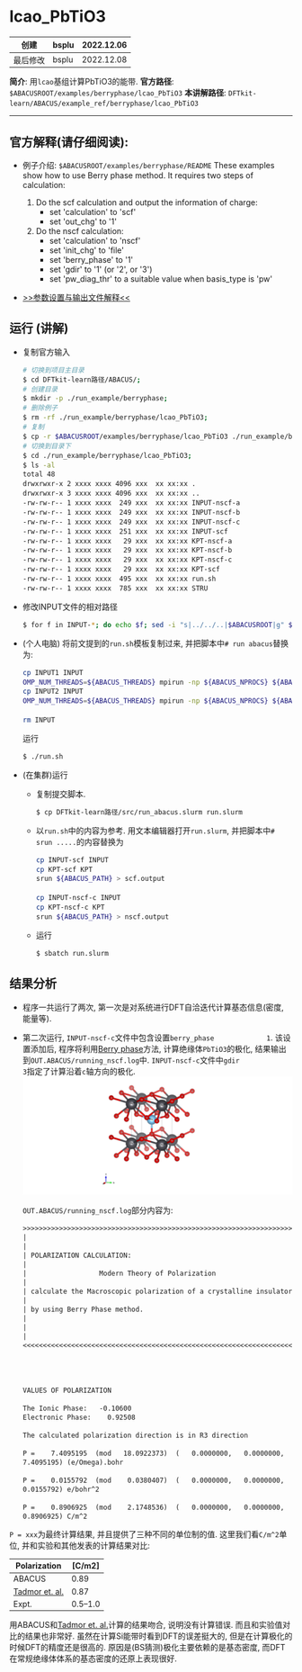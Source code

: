 # lcao_PbTiO3

| 创建     | bsplu | 2022.12.06 |
|----------|-------|------------|
| 最后修改 | bsplu | 2022.12.08 |

**简介**: 用`lcao`基组计算PbTiO3的能带. 
**官方路径**: `$ABACUSROOT/examples/berryphase/lcao_PbTiO3`
**本讲解路径**: `DFTkit-learn/ABACUS/example_ref/berryphase/lcao_PbTiO3`

---

## 官方解释(请仔细阅读):
- 例子介绍: `$ABACUSROOT/examples/berryphase/README`
    These examples show how to use Berry phase method.
    It requires two steps of calculation:
    1. Do the scf calculation and output the information of charge:
        - set 'calculation' to 'scf'
        - set 'out_chg' to '1'
    2. Do the nscf calculation:
        - set 'calculation' to 'nscf'
        - set 'init_chg' to 'file'
        - set 'berry_phase' to '1'
        - set 'gdir' to '1' (or '2', or '3')
        - set 'pw_diag_thr' to a suitable value when basis_type is 'pw'

- [>>参数设置与输出文件解释<<](https://abacus.deepmodeling.com/en/latest/advanced/elec_properties/Berry_phase.html)

## 运行 (讲解)

- 复制官方输入
  
    ``` bash
    # 切换到项目主目录
    $ cd DFTkit-learn路径/ABACUS/;
    # 创建目录
    $ mkdir -p ./run_example/berryphase;
    # 删除例子
    $ rm -rf ./run_example/berryphase/lcao_PbTiO3;
    # 复制
    $ cp -r $ABACUSROOT/examples/berryphase/lcao_PbTiO3 ./run_example/berryphase/;
    # 切换到目录下
    $ cd ./run_example/berryphase/lcao_PbTiO3;
    $ ls -al
    total 48
    drwxrwxr-x 2 xxxx xxxx 4096 xxx  xx xx:xx .
    drwxrwxr-x 3 xxxx xxxx 4096 xxx  xx xx:xx ..
    -rw-rw-r-- 1 xxxx xxxx  249 xxx  xx xx:xx INPUT-nscf-a
    -rw-rw-r-- 1 xxxx xxxx  249 xxx  xx xx:xx INPUT-nscf-b
    -rw-rw-r-- 1 xxxx xxxx  249 xxx  xx xx:xx INPUT-nscf-c
    -rw-rw-r-- 1 xxxx xxxx  251 xxx  xx xx:xx INPUT-scf
    -rw-rw-r-- 1 xxxx xxxx   29 xxx  xx xx:xx KPT-nscf-a
    -rw-rw-r-- 1 xxxx xxxx   29 xxx  xx xx:xx KPT-nscf-b
    -rw-rw-r-- 1 xxxx xxxx   29 xxx  xx xx:xx KPT-nscf-c
    -rw-rw-r-- 1 xxxx xxxx   29 xxx  xx xx:xx KPT-scf
    -rw-rw-r-- 1 xxxx xxxx  495 xxx  xx xx:xx run.sh
    -rw-rw-r-- 1 xxxx xxxx  785 xxx  xx xx:xx STRU
    ```

- 修改INPUT文件的相对路径
    ``` bash
    $ for f in INPUT-*; do echo $f; sed -i "s|../../..|$ABACUSROOT|g" $f;  done
    ```

- (个人电脑) 将前文提到的`run.sh`模板复制过来, 并把脚本中`# run abacus`替换为:
  
    ``` bash
    cp INPUT1 INPUT
    OMP_NUM_THREADS=${ABACUS_THREADS} mpirun -np ${ABACUS_NPROCS} ${ABACUS_PATH} | tee scf.output
    cp INPUT2 INPUT
    OMP_NUM_THREADS=${ABACUS_THREADS} mpirun -np ${ABACUS_NPROCS} ${ABACUS_PATH} | tee nscf.output

    rm INPUT
    ```  

    运行
    ``` bash
    $ ./run.sh
    ```

- (在集群)运行 
    - 复制提交脚本.
        ``` bash
        $ cp DFTkit-learn路径/src/run_abacus.slurm run.slurm
        ```
  
    - 以`run.sh`中的内容为参考. 用文本编辑器打开`run.slurm`, 并把脚本中`# srun .....`的内容替换为
        ``` bash
        cp INPUT-scf INPUT
        cp KPT-scf KPT
        srun ${ABACUS_PATH} > scf.output

        cp INPUT-nscf-c INPUT
        cp KPT-nscf-c KPT
        srun ${ABACUS_PATH} > nscf.output
        ```

    - 运行
        ``` bash
        $ sbatch run.slurm
        ```

## 结果分析
- 程序一共运行了两次, 第一次是对系统进行DFT自洽迭代计算基态信息(密度, 能量等). 
- 第二次运行, `INPUT-nscf-c`文件中包含设置`berry_phase             1`. 
    该设置添加后, 程序将利用[Berry phase](https://doi.org/10.1016/j.jssc.2012.05.010)方法, 计算绝缘体`PbTiO3`的极化, 结果输出到`OUT.ABACUS/running_nscf.log`中.
    `INPUT-nscf-c`文件中`gdir                    3`指定了计算沿着`c`轴方向的极化.
    ![](./PbTiO3.png)
  
    `OUT.ABACUS/running_nscf.log`部分内容为:

    ```
    >>>>>>>>>>>>>>>>>>>>>>>>>>>>>>>>>>>>>>>>>>>>>>>>>>>>>>>>>>>>>>>>>>>>>>
    |                                                                    |
    | POLARIZATION CALCULATION:                                          |
    |                  Modern Theory of Polarization                     |
    | calculate the Macroscopic polarization of a crystalline insulator  |
    | by using Berry Phase method.                                       |
    |                                                                    |
    <<<<<<<<<<<<<<<<<<<<<<<<<<<<<<<<<<<<<<<<<<<<<<<<<<<<<<<<<<<<<<<<<<<<<<




    VALUES OF POLARIZATION

    The Ionic Phase:   -0.10600
    Electronic Phase:    0.92508

    The calculated polarization direction is in R3 direction

    P =    7.4095195  (mod   18.0922373)  (   0.0000000,   0.0000000,   7.4095195) (e/Omega).bohr

    P =    0.0155792  (mod    0.0380407)  (   0.0000000,   0.0000000,   0.0155792) e/bohr^2

    P =    0.8906925  (mod    2.1748536)  (   0.0000000,   0.0000000,   0.8906925) C/m^2
    ```

`P = xxx`为最终计算结果, 并且提供了三种不同的单位制的值. 这里我们看`C/m^2`单位, 并和实验和其他发表的计算结果对比:

| Polarization                                                    | [C/m2]  |
|-----------------------------------------------------------------|---------|
| ABACUS                                                          | 0.89    |
| [Tadmor et. al.](https://doi.org/10.1016/S1359-6454(02)00127-1) | 0.87    |
| Expt.                                                           | 0.5–1.0 |

用ABACUS和[Tadmor et. al.](https://doi.org/10.1016/S1359-6454(02)00127-1)计算的结果吻合, 说明没有计算错误. 而且和实验值对比的结果也非常好.
虽然在计算Si能带时看到DFT的误差挺大的, 但是在计算极化的时候DFT的精度还是很高的. 原因是(BS猜测)极化主要依赖的是基态密度, 而DFT在常规绝缘体体系的基态密度的还原上表现很好.
